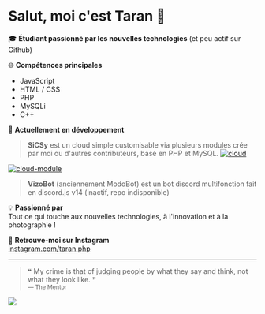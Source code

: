 # Salut, moi c'est Taran 👋

🎓 **Étudiant passionné par les nouvelles technologies** (et peu actif sur Github)

🌐 **Compétences principales**  
- JavaScript  
- HTML / CSS  
- PHP  
- MySQLi
- C++

🚀 **Actuellement en développement**  
> **SiCSy**
>  est un cloud simple customisable via plusieurs modules crée par moi ou d'autres contributeurs, basé en PHP et MySQL.
[![cloud](https://github-readme-stats.vercel.app/api/pin?username=taran35&repo=SiCSy&show_owner=true&theme=tokyonight)](https://github.com/taran35/SiCSy)
> 
[![cloud-module](https://github-readme-stats.vercel.app/api/pin?username=taran35&repo=discord_logs_webhook_for_SiCSy&show_owner=true&theme=tokyonight)](https://github.com/taran35/discord_logs_webhook_for_SiCSy)

> **VizoBot**
>  (anciennement ModoBot) est un bot discord multifonction fait en discord.js v14 (inactif, repo indisponible)

💡 **Passionné par**  
Tout ce qui touche aux nouvelles technologies, à l'innovation et à la photographie !

📸 **Retrouve-moi sur Instagram**  
[instagram.com/taran.php](https://www.instagram.com/taran.php?igsh=YzEzNGRpdjVrZ3Fq)

---

> ❝ My crime is that of judging people by what they say and think, not what they look like. ❞  
> <sub>— The Mentor</sub>

<img src="https://github-readme-stats.vercel.app/api/top-langs?username=taran35&layout=donut&langs_count=5">
